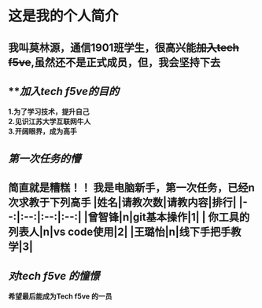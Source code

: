 # 这是我的个人简介
**我叫莫林源，通信1901班学生，很高兴能~~加入tech f5ve~~,虽然还不是正式成员，但，我会坚持下去**
----
## *****加入tech f5ve的目的***   
**1.为了学习技术，提升自己**  
**2.见识江苏大学互联网牛人**  
**3.开阔眼界，成为高手**  
## ***第一次任务的懵***   
**简直就是糟糕！！**
**我是电脑新手，第一次任务，已经n次求教于下列高手** 
|姓名|请教次数|请教内容|排行|
|--:|:--:|:--:|:--:|
|曾智锋|n|git基本操作|1|
| 你工具的列表人|n|vs code使用|2|
|王璐怡|n|线下手把手教学|3|
-----------
 
## ***对tech f5ve 的憧憬***   
**希望最后能成为Tech f5ve 的一员**

  
   
  


